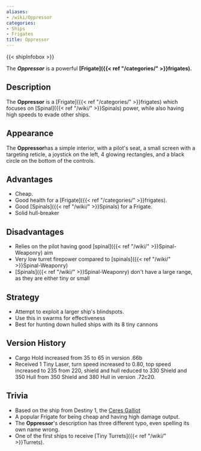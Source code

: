 ```yaml
---
aliases:
- /wiki/Oppressor
categories:
- Ships
- Frigates
title: Oppressor
---  
```


{{< shipInfobox >}} 

The **_Oppressor_** is a powerful **[Frigate]({{< ref "/categories/" >}}frigates).**

## Description

The **Oppressor** is a [Frigate]({{< ref "/categories/" >}}frigates) which focuses on [Spinal]({{< ref "/wiki/" >}}Spinals) power, while also having high speeds to evade other ships.

## Appearance

The **Oppressor**has a simple interior, with a pilot's seat, a small screen with a targeting reticle, a joystick on the left, 4 glowing rectangles, and a black circle on the bottom of the controls.

## Advantages

- Cheap.
- Good health for a [Frigate]({{< ref "/categories/" >}}frigates).
- Good [Spinals]({{< ref "/wiki/" >}}Spinals) for a Frigate.
- Solid hull-breaker

## Disadvantages

- Relies on the pilot having good [spinal]({{< ref "/wiki/" >}}Spinal-Weaponry) aim
- Very low turret firepower compared to [spinals]({{< ref "/wiki/" >}}Spinal-Weaponry)
- [Spinals]({{< ref "/wiki/" >}}Spinal-Weaponry) don't have a large range, as they are either tiny or small

## Strategy

- Attempt to exploit a larger ship's blindspots.
- Use this in swarms for effectiveness
- Best for hunting down hulled ships with its 8 tiny cannons

## Version History 

- Cargo Hold increased from 35 to 65 in version .66b
- Received 1 Tiny Laser, turn speed increased to 0.80, top speed increased to 235 from 220, shield and hull reduced to 330 Shield and 350 Hull from 350 Shield and 380 Hull in version .72c20.

## Trivia

- Based on the ship from Destiny 1, the [Ceres Galliot](https://destiny.fandom.com/wiki/Ceres_Galliot)
- A popular Frigate for being cheap and having high damage output.
- The **Oppressor**'s description has three different typo, even spelling its own name wrong.
- One of the first ships to receive [Tiny Turrets]({{< ref "/wiki/" >}}Turrets).